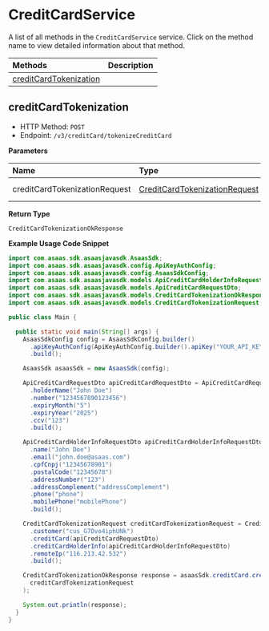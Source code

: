 # CreditCardService

A list of all methods in the `CreditCardService` service. Click on the method name to view detailed information about that method.

| Methods                                           | Description |
| :------------------------------------------------ | :---------- |
| [creditCardTokenization](#creditcardtokenization) |             |

## creditCardTokenization

- HTTP Method: `POST`
- Endpoint: `/v3/creditCard/tokenizeCreditCard`

**Parameters**

| Name                          | Type                                                                        | Required | Description  |
| :---------------------------- | :-------------------------------------------------------------------------- | :------- | :----------- |
| creditCardTokenizationRequest | [CreditCardTokenizationRequest](../models/CreditCardTokenizationRequest.md) | ❌       | Request Body |

**Return Type**

`CreditCardTokenizationOkResponse`

**Example Usage Code Snippet**

```java
import com.asaas.sdk.asaasjavasdk.AsaasSdk;
import com.asaas.sdk.asaasjavasdk.config.ApiKeyAuthConfig;
import com.asaas.sdk.asaasjavasdk.config.AsaasSdkConfig;
import com.asaas.sdk.asaasjavasdk.models.ApiCreditCardHolderInfoRequestDto;
import com.asaas.sdk.asaasjavasdk.models.ApiCreditCardRequestDto;
import com.asaas.sdk.asaasjavasdk.models.CreditCardTokenizationOkResponse;
import com.asaas.sdk.asaasjavasdk.models.CreditCardTokenizationRequest;

public class Main {

  public static void main(String[] args) {
    AsaasSdkConfig config = AsaasSdkConfig.builder()
      .apiKeyAuthConfig(ApiKeyAuthConfig.builder().apiKey("YOUR_API_KEY").build())
      .build();

    AsaasSdk asaasSdk = new AsaasSdk(config);

    ApiCreditCardRequestDto apiCreditCardRequestDto = ApiCreditCardRequestDto.builder()
      .holderName("John Doe")
      .number("1234567890123456")
      .expiryMonth("5")
      .expiryYear("2025")
      .ccv("123")
      .build();

    ApiCreditCardHolderInfoRequestDto apiCreditCardHolderInfoRequestDto = ApiCreditCardHolderInfoRequestDto.builder()
      .name("John Doe")
      .email("john.doe@asaas.com")
      .cpfCnpj("12345678901")
      .postalCode("12345678")
      .addressNumber("123")
      .addressComplement("addressComplement")
      .phone("phone")
      .mobilePhone("mobilePhone")
      .build();

    CreditCardTokenizationRequest creditCardTokenizationRequest = CreditCardTokenizationRequest.builder()
      .customer("cus_G7Dvo4iphUNk")
      .creditCard(apiCreditCardRequestDto)
      .creditCardHolderInfo(apiCreditCardHolderInfoRequestDto)
      .remoteIp("116.213.42.532")
      .build();

    CreditCardTokenizationOkResponse response = asaasSdk.creditCard.creditCardTokenization(
      creditCardTokenizationRequest
    );

    System.out.println(response);
  }
}

```

<!-- This file was generated by liblab | https://liblab.com/ -->
